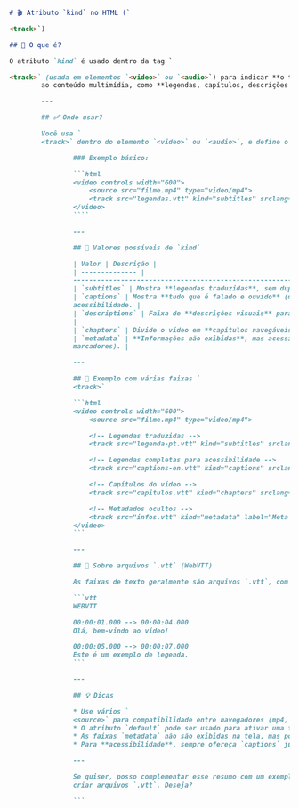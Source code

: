 `````md
# 🎬 Atributo `kind` no HTML (`

<track>`)

## 📌 O que é?

O atributo `kind` é usado dentro da tag `

<track>` (usada em elementos `<video>` ou `<audio>`) para indicar **o tipo de faixa de texto** que está sendo adicionada
        ao conteúdo multimídia, como **legendas, capítulos, descrições ou metadados**.

        ---

        ## ✅ Onde usar?

        Você usa `
        <track>` dentro do elemento `<video>` ou `<audio>`, e define o tipo da faixa com o atributo `kind`.

                ### Exemplo básico:

                ```html
                <video controls width="600">
                    <source src="filme.mp4" type="video/mp4">
                    <track src="legendas.vtt" kind="subtitles" srclang="pt" label="Português">
                </video>
                ````

                ---

                ## 📄 Valores possíveis de `kind`

                | Valor | Descrição |
                | -------------- |
                ------------------------------------------------------------------------------------------- |
                | `subtitles` | Mostra **legendas traduzidas**, sem duplicar falas no idioma original. |
                | `captions` | Mostra **tudo que é falado e ouvido** (diálogos, sons, efeitos). Usado para
                acessibilidade. |
                | `descriptions` | Faixa de **descrições visuais** para deficientes visuais (narrações do que acontece).
                |
                | `chapters` | Divide o vídeo em **capítulos navegáveis**. |
                | `metadata` | **Informações não exibidas**, mas acessíveis via JavaScript (ex: tags ocultas,
                marcadores). |

                ---

                ## 🧪 Exemplo com várias faixas `
                <track>`

                ```html
                <video controls width="600">
                    <source src="filme.mp4" type="video/mp4">

                    <!-- Legendas traduzidas -->
                    <track src="legenda-pt.vtt" kind="subtitles" srclang="pt" label="Português">

                    <!-- Legendas completas para acessibilidade -->
                    <track src="captions-en.vtt" kind="captions" srclang="en" label="English Captions" default>

                    <!-- Capítulos do vídeo -->
                    <track src="capitulos.vtt" kind="chapters" srclang="pt" label="Capítulos">

                    <!-- Metadados ocultos -->
                    <track src="infos.vtt" kind="metadata" label="Meta info">
                </video>
                ```

                ---

                ## 📂 Sobre arquivos `.vtt` (WebVTT)

                As faixas de texto geralmente são arquivos `.vtt`, com o seguinte formato:

                ```vtt
                WEBVTT

                00:00:01.000 --> 00:00:04.000
                Olá, bem-vindo ao vídeo!

                00:00:05.000 --> 00:00:07.000
                Este é um exemplo de legenda.
                ```

                ---

                ## 💡 Dicas

                * Use vários `
                <source>` para compatibilidade entre navegadores (mp4, webm, ogg).
                * O atributo `default` pode ser usado para ativar uma faixa automaticamente.
                * As faixas `metadata` não são exibidas na tela, mas podem ser lidas com JavaScript.
                * Para **acessibilidade**, sempre ofereça `captions` junto ao conteúdo de vídeo.

                ---

                Se quiser, posso complementar esse resumo com um exemplo prático interativo ou adicionar um guia para
                criar arquivos `.vtt`. Deseja?

                ```
`````
